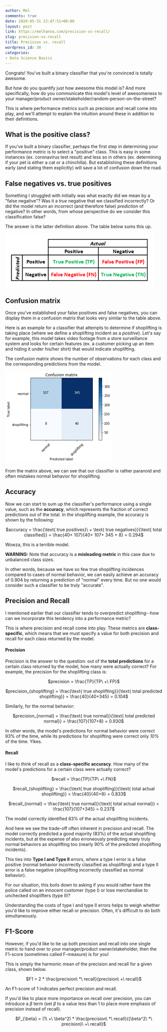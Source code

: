 ```yaml
---
author: Mel
comments: true
date: 2020-05-31 23:47:51+00:00
layout: post
link: https://melhanna.com/precision-vs-recall/
slug: precision-vs-recall
title: Precision vs. recall
wordpress_id: 30
categories:
- Data Science Basics
---
```





Congrats!  You've built a binary classifier that you're convinced is totally awesome.







But how do you quantify just how awesome this model is?  And more specifically, how do you communicate this model's level of awesomeness to your manager/product owner/stakeholder/random-person-on-the-street?







This is where performance metrics such as precision and recall come into play, and we'll attempt to explain the intuition around these in addition to their definitions.







## What is the positive class?







If you've built a binary classifier, perhaps the first step in determining your performance metric is to select a "positive" class.  This is easy in some instances (ex. coronavirus test result) and less so in others (ex. determining if your pet is either a cat or a chinchilla).  But establishing these definitions early (and stating them explicitly) will save a lot of confusion down the road.







## False negatives vs. true positives







Something I struggled with initially was what exactly did we mean by a "false negative"?  Was it a _true_ negative that we classified incorrectly?  Or did the model return an incorrect (and therefore false) _prediction_ of negative?  In other words, from whose perspective do we consider this classification false?







The answer is the latter definition above.  The table below sums this up.








![](images/precision_recall/Capture-5.png)








## Confusion matrix







Once you've established your false positives and false negatives, you can display them in a confusion matrix that looks very similar to the table above.







Here is an example for a classifier that attempts to determine if shoplifting is taking place (where we define a shoplifting incident as a _positive_).  Let's say for example, this model takes video footage from a store surveillance system and looks for certain features (ex. a customer picking up an item and hiding it under his/her shirt) that would indicate shoplifting.







The confusion matrix shows the number of observations for each class and the corresponding predictions from the model.





![](images/precision_recall/download-5.png)





From the matrix above, we can see that our classifier is rather paranoid and often mistakes normal behavior for shoplifting.







## Accuracy







Now we can start to sum up the classifier's performance using a single value, such as the **accuracy**, which represents the fraction of correct predictions out of the total.  In the shoplifting example, the accuracy is shown by the following:







<p style="text-align: center;">$accuracy = \frac{\text{ true positives}\ + \text{ true negatives}}{\text{ total classified}} = \frac{40+ 107}{40+ 107+ 345 + 8} = 0.294$</p>







Wowza, this is a terrible model.







**WARNING:** Note that accuracy is a **misleading metric** in this case due to unbalanced class sizes.







In other words,  because we have so few true shoplifting incidences compared to cases of normal behavior, we can easily achieve an accuracy of 0.904 by returning a prediction of "normal" every time.  But no one would consider such a classifier to be truly "accurate".







## Precision and Recall







I mentioned earlier that our classifier tends to overpredict shoplifting--how can we incorporate this tendency into a performance metric?







This is where precision and recall come into play.  These metrics are **class-specific**, which means that we must specify a value for both precision and recall for each class returned by the model.







#### Precision







Precision is the answer to the question: out of the **total predictions** for a certain class returned by the model, how many were actually correct?  For example, the precision for the shoplifting class is:







<p style="text-align: center;">$precision = \frac{TP}{TP\ +\ FP}$</p>







<p style="text-align: center;">$precision_{shoplifting} = \frac{\text{ true shoplifting}}{\text{ total predicted shoplifting}} = \frac{40}{40+345} = 0.104$</p>







Similarly, for the normal behavior:







<p style="text-align: center;">$precision_{normal} = \frac{\text{ true normal}}{\text{ total predicted normal}} = \frac{107}{107+8} = 0.930$</p>







In other words, the model's predictions for normal behavior were correct 93% of the time, while its predictions for shoplifting were correct only _10%_ of the time.  Yikes.







#### Recall







I like to think of recall as a **class-specific accuracy**.  How many of the model's predictions for a certain class were actually correct?







<p style="text-align: center;">$recall = \frac{TP}{TP\ +\ FN}$</p>







<p style="text-align: center;">$recall_{shoplifting} = \frac{\text{ true shoplifting}}{\text{ total actual shoplifting}} = \frac{40}{40+8} = 0.833$</p>







<p style="text-align: center;">$recall_{normal} = \frac{\text{ true normal}}{\text{ total actual normal}} = \frac{107}{107+345} = 0.237$</p>







The model correctly identified 83% of the actual shoplifting incidents.







And here we see the trade-off often inherent in precision and recall.  The model correctly predicted a good majority (83%) of the actual shoplifting incidents, but at the expense of also erroneously predicting many truly normal behaviors as shoplifting too (nearly 90% of the predicted shoplifting incidents).







This ties into **Type I and Type II** errors, where a type I error is a false positive (normal behavior incorrectly classified as shoplifting) and a type II error is a false negative (shoplifting incorrectly classified as normal behavior).  







For our situation, this boils down to asking if you would rather have the police called on an innocent customer (type I) or lose merchandise to unchecked shoplifters (type II)?  







Understanding the costs of type I and type II errors helps to weigh whether you'd like to improve either recall or precision.  Often, it's difficult to do both simultaneously.







## F1-Score







However, if you'd like to tie up both precision and recall into one single metric to hand over to your manager/product owner/stakeholder, then the F1-score (sometimes called F-measure) is for you!







This is simply the harmonic mean of the precision and recall for a given class, shown below.







<p style="text-align: center;">$F1 = 2 * \frac{precision\ *\ recall}{precision\ +\ recall}$</p>







An F1-score of 1 indicates perfect precision and recall.







If you'd like to place more importance on recall over precision, you can introduce a $\beta$ term (set $\beta$ to a value less than 1 to place more emphasis of precision instead of recall).







<p style="text-align: center;">$F_{\beta} = (1\ +\ \beta^2) * \frac{precision\ *\ recall}{(\beta^2\ *\ precision)\ +\ recall}$</p>



